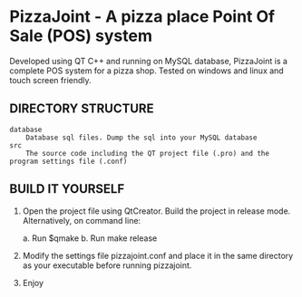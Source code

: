 PizzaJoint - A pizza place Point Of Sale (POS) system
=====================================================

Developed using QT C++ and running on MySQL database, PizzaJoint is a complete POS system for a pizza shop.
Tested on windows and linux and touch screen friendly.

DIRECTORY STRUCTURE
-------------------

```
database
    Database sql files. Dump the sql into your MySQL database    
src
    The source code including the QT project file (.pro) and the program settings file (.conf)
```
BUILD IT YOURSELF
-------------------

1. Open the project file using QtCreator. Build the project in release mode. Alternatively, on command line:

	a. Run $qmake
	b. Run make release

2. Modify the settings file pizzajoint.conf and place it in the same directory as your executable before running pizzajoint.

3. Enjoy 

